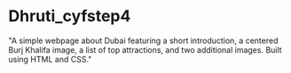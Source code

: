 # Dhruti_cyfstep4
"A simple webpage about Dubai featuring a short introduction, a centered Burj Khalifa image, a list of top attractions, and two additional images. Built using HTML and CSS."
